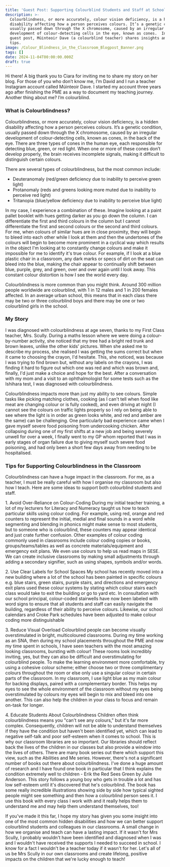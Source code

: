 ```yaml
---
title: 'Guest Post: Supporting Colourblind Students and Staff at School'
description: >-
  Colourblindness, or more accurately, colour vision deficiency, is a hidden
  disability affecting how a person perceives colours. It’s a genetic condition,
  usually passed down through the X chromosome, caused by an irregular
  development of colour-detecting cells in the eye, known as cones.  In this
  guest post, Múinteoir Dave (a colourblind teacher) shares insights and top
  tips.
image: /Colour_Blindness_in_the_Classroom_Blogpost_Banner.png
tags: []
date: 2024-11-04T00:00:00.000Z
draft: true
---
```


Hi there! A big thank you to Ciara for inviting me to share my story on her blog. For those of you who don’t know me, I’m David and I run a teacher Instagram account called Múinteoir Dave. I started my account three years ago after finishing the PME as a way to document my teaching journey. Another thing about me? I’m colourblind.

### What is Colourblindness?

Colourblindness, or more accurately, colour vision deficiency, is a hidden disability affecting how a person perceives colours. It’s a genetic condition, usually passed down through the X chromosome, caused by an irregular development of colour-detecting cells, known as cones, in the back of the eye. There are three types of cones in the human eye, each responsible for detecting blue, green, or red light. When one or more of these cones don’t develop properly, the brain receives incomplete signals, making it difficult to distinguish certain colours.

There are several types of colourblindness, but the most common include:

* Deuteranomaly (red/green deficiency due to inability to perceive green light)
* Protanomaly (reds and greens looking more muted due to inability to perceive red light)
* Tritanopia (blue/yellow deficiency due to inability to perceive blue light)

In my case, I experience a combination of these. Imagine looking at a paint pallet booklet with hues getting darker as you go down the column. I can differentiate the first and third colours in the column but I cannot differentiate the first and second colours or the second and third colours. For me, when colours of similar hues are in close proximity, they will begin to bleed into each other while I look at them and then the undertones of the colours will begin to become more prominent in a cyclical way which results in the object I'm looking at to constantly change colours and make it impossible for me to identify it's true colour. For example, if I look at a blue plastic chair in a classroom, any dark marks or specs of dirt on the seat can bleed into the blue, making the chair appear to continually shift between blue, purple, grey, and green, over and over again until I look away. This constant colour distortion is how I see the world every day.

Colourblindness is more common than you might think. Around 300 million people worldwide are colourblind, with 1 in 12 males and 1 in 200 females affected. In an average urban school, this means that in each class there may be two or three colourblind boys and there may be one or two colourblind girls in the school.

### My Story

I was diagnosed with colourblindness at age seven, thanks to my First Class teacher, Mrs. Scully. During a maths lesson where we were doing a colour-by-number activity, she noticed that my tree had a bright red trunk and brown leaves, unlike the other kids' pictures. When she asked me to describe my process, she realised I was getting the sums correct but when it came to choosing the crayon, I'd hesitate. This, she noticed, was because I was trying to find brown but, without any labels on the crayons, I was finding it hard to figure out which one was red and which was brown and, finally, I'd just make a choice and hope for the best. After a conversation with my mom and a visit to an ophthalmologist for some tests such as the Ishihara test, I was diagnosed with colourblindness.

Colourblindness impacts more than just my ability to see colours. Simple tasks like picking matching clothes, cooking (as I can't tell when food like meat are changing colour or is fully cooked), and even driving at night (I cannot see the colours on traffic lights properly so I rely on being able to see where the light is in order as green looks white, and red and amber are the same) can be challenging. One particularly bad experience came when I gave myself severe food poisoning from undercooking chicken. After collapsing during one of my first shifts at a new job and being severely unwell for over a week, I finally went to my GP whom reported that I was in early stages of organ failure due to giving myself such severe food poisoning, and had only been a short few days away from needing to be hospitalised.

### Tips for Supporting Colourblindness in the Classroom

Colourblindness can have a huge impact in the classroom. For me, as a teacher, I must be really careful with how I organise my classroom but also how I teach. Here are some ideas to support both colourblind students and staff.

1\. Avoid Over-Reliance on Colour-Coding
During my initial teacher training, a lot of my lecturers for Literacy and Numeracy taught us how to teach particular skills using colour coding. For example, using red, orange and red counters to represent the initial, medial and final sounds in a word while segmenting and blending in phonics might make sense to most students, but to someone who is colourblind, these counters may appear identical and just crate further confusion. Other examples of colour coding commonly used in classrooms include colour coding copies or books, groups/teams/tables as well as concrete materials/equipment and emergency exit plans. We even use colours to help us read maps in SESE. We can create inclusive classrooms by making small adjustments through adding a secondary signifier, such as using shapes, symbols and/or words.

2\. Use Clear Labels for School Spaces
My school has recently moved into a new building where a lot of the school has been painted in specific colours e.g. blue stairs, green stairs, purple stairs, and directions and emergency exit plans used these colour systems by stating which colour stairs each class would take to exit the building or go to yard etc. In consultation with our school principal, colour-coded stairwells have now been labeled with word signs to ensure that all students and staff can easily navigate the building, regardless of their ability to perceive colours. Likewise, our school calendars and Croke Park schedules have been adjusted to make colour coding more distinguishable

3\. Reduce Visual Overload
Colourblind people can become visually overstimulated in bright, multicoloured classrooms. During my time working as an SNA, then during my school placements throughout the PME and now my time spent in schools, I have seen teachers with the most amazing looking classrooms, bursting with colour! These rooms look incredibly inviting, yes, but they can also be difficult and overstimulating for colourblind people. To make the learning environment more comfortable, try using a cohesive colour scheme; either choose two or three complimentary colours throughout the room or else only use a singular colour in certain parts of the classroom. In my classroom, I use light blue as my main colour for backing displays, paired with a complementary border. This helps my eyes to see the whole environment of the classroom without my eyes being overstimulated by colours my eyes will begin to mix and bleed into one another. This can also help the children in your class to focus and remain on-task for longer.

4\. Educate Students About Colourblindness
Children often think colourblindness means you "can't see any colours," but it's far more complex. Consequently, children will not be able to understand themselves if they have the condition but haven't been identified yet, which can lead to negative self-talk and poor self-esteem when it comes to school. This is why our classroom libraries are so important. Our libraries should reflect back the lives of the children in our classes but also provide a window into the lives of others. There are many book series out there which support this view, such as the Abilities and Me series. However, there's not a significant number of books out there about colourblindness. I've done a huge amount of research and I have found one book in particular that I think explains the condition extremely well to children - Erik the Red Sees Green by Julie Anderson. This story follows a young boy who gets in trouble a lot and has low self-esteem until it's discovered that he's colourblind. The book has some really incredible illustrations showing side by side how typical sighted people might see something and then how a colourblind person sees it. I use this book with every class I work with and it really helps them to understand me and may help them understand themselves, too!

If you've made it this far, I hope my story has given you some insight into one of the most common hidden disabilities and how we can better support colourblind students and colleagues in our classrooms. A small change in how we organise and teach can have a lasting impact. If it wasn't for Mrs Scully, I probably wouldn't have been identified and diagnosed when I was and I wouldn't have received the supports I needed to succeed in school. I know for a fact I wouldn't be a teacher today if it wasn't for her. Let's all of us be Mrs Scully in our own classrooms and create lifelong, positive impacts on the children that we're lucky enough to teach!
